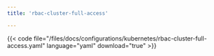 ```yaml
---
title: 'rbac-cluster-full-access'

---
```


{{< code file="/files/docs/configurations/kubernetes/rbac-cluster-full-access.yaml" language="yaml" download="true" >}}
